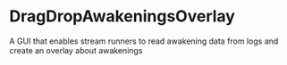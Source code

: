 # DragDropAwakeningsOverlay
A GUI that enables stream runners to read awakening data from logs and create an overlay about awakenings
